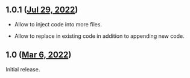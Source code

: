 ## 1.0.1 ([Jul 29, 2022](https://github.com/ramensoftware/windhawk-mods/blob/f7ee108278aa143f846f808fe1820dce5ed72e23/mods/vscode-tweaker.wh.cpp))

* Allow to inject code into more files.

* Allow to replace in existing code in addition to appending new code.

## 1.0 ([Mar 6, 2022](https://github.com/ramensoftware/windhawk-mods/blob/85322d8095db39e00abcd70168b490c9602c43d4/mods/vscode-tweaker.wh.cpp))

Initial release.
